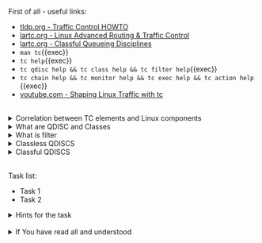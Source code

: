 First of all - useful links:

- [tldp.org - Traffic Control HOWTO](https://tldp.org/HOWTO/Traffic-Control-HOWTO/overview.html)
- [lartc.org - Linux Advanced Routing & Traffic Control](https://lartc.org/)
- [lartc.org - Classful Queueing Disciplines](https://lartc.org/howto/lartc.qdisc.classful.html)
- `man tc`{{exec}}
- `tc help`{{exec}}
- `tc qdisc help && tc class help && tc filter help`{{exec}}
- `tc chain help && tc monitor help && tc exec help && tc action help `{{exec}}
- [youtube.com - Shaping Linux Traffic with tc](https://www.youtube.com/watch?v=Ylf4J736JIg)
<br>
<details><summary>Correlation between TC elements and Linux components</summary>
<pre>
  <strong>shaping</strong>      - The 'class' offers shaping capabilities.
  <strong>scheduling</strong>   - A 'qdisc' is a scheduler. Schedulers can be simple such as the FIFO or complex, containing classes and other qdiscs, such as HTB.
  <strong>classifying</strong>  - The 'filter' object performs the classification through the agency of a classifier object. Strictly speaking, Linux classifiers cannot exist outside of a filter.
  <strong>policing</strong>     - A 'policer' exists in the Linux traffic control implementation only as part of a filter.
  <strong>dropping</strong>     - To drop traffic requires a 'filter' with a 'policer' which uses "drop" as an action.
  <strong>marking</strong>      - The 'dsmark qdisc' is used for marking.
</pre>
</details>
<details><summary>What are QDISC and Classes</summary>
<pre>
  QDISC is short for 'queueing discipline' and it is elementary to understanding traffic control.
  Whenever the kernel needs to send a packet to an interface, it is enqueued to the qdisc configured for that interface.
  Immediately afterwards, the kernel tries to get as many packets as possible from the qdisc, for giving them to the network adaptor driver.
  <br>
  Some qdiscs can contain classes, which contain further qdiscs - traffic may then be enqueued in any of the inner qdiscs, which are within the classes.
</pre>
</details>
<details><summary>What is filter</summary>
<pre>
  A filter is used by a classful qdisc to determine in which class a packet will be enqueued.
  <br>
  The available filters are:
  <strong>basic</strong>    - Filter packets based on an ematch expression. See tc-ematch(8) for details.
  <strong>bpf</strong>      - Filter packets using (e)BPF, see tc-bpf(8) for details.
  <strong>cgroup</strong>   - Filter packets based on the control group of their process. See tc-cgroup(8) for details.
  <strong>flow, flower</strong> - Flow-based classifiers, filtering packets based on their flow (identified by selectable keys). See tc-flow(8) and tc-flower(8) for details.
  <strong>fw</strong>       - Filter based on fwmark. Directly maps fwmark value to traffic class. See tc-fw(8).
  <strong>route</strong>    - Filter packets based on routing table. See tc-route(8) for details.
  <strong>rsvp</strong>     - Match Resource Reservation Protocol (RSVP) packets.
  <strong>tcindex</strong>  - Filter packets based on traffic control index. See tc-tcindex(8).
  <strong>u32</strong>      - Generic filtering on arbitrary packet data, assisted by syntax to abstract common operations. See tc-u32(8) for details.
  <strong>matchall</strong> - Traffic control filter that matches every packet. See tc-matchall(8) for details.
</pre>
</details>
<details><summary>Classless QDISCS</summary>
<pre>
  <strong>choke</strong>      - CHOKe (CHOose and Keep for responsive flows, CHOose and Kill for unresponsive flows) is a classless qdisc designed to both identify and penalize flows that monopolize the queue. CHOKe is a variation of RED, and the configuration is similar to RED.
  <strong>codel</strong>      - CoDel (Controlled Delay) is an adaptive "no-knobs" active queue management algorithm (AQM) scheme that was developed to address the shortcomings of RED and its variants.
  <strong>[p|b]fifo</strong>  - Simplest usable qdisc, pure First In, First Out behaviour. Limited in packets or in bytes.
  <strong>fq</strong>         - Fair Queue Scheduler realises TCP pacing and scales to millions of concurrent flows per qdisc.
  <strong>fq_codel</strong>   - Fair Queuing Controlled Delay is queuing discipline that combines Fair Queuing with the CoDel AQM scheme. FQ_Codel uses a stochastic model to classify incoming packets into different flows and is used to provide a fair share of the bandwidth to all the flows using the queue. Each such flow is managed by the CoDel queuing discipline. Reordering within a flow is avoided since Codel internally uses a FIFO queue.
  <strong>fq_pie</strong>     - FQ-PIE (Flow Queuing with Proportional Integral controller Enhanced) is a queuing discipline that combines Flow Queuing with the PIE AQM scheme. FQ-PIE uses a Jenkins hash function to classify incoming packets into different flows and is used to provide a fair share of the bandwidth to all the flows using the qdisc. Each such flow is managed by the PIE algorithm.
  <strong>gred</strong>       - Generalized Random Early Detection combines multiple RED queues in order to achieve multiple drop priorities. This is required to realize Assured Forwarding (RFC 2597).
  <strong>hhf</strong>        - Heavy-Hitter Filter differentiates between small flows and the opposite, heavy-hitters. The goal is to catch the heavy-hitters and move them to a separate queue with less priority so that bulk traffic does not affect the latency of critical traffic.
  <strong>ingress</strong>    - This is a special qdisc as it applies to incoming traffic on an interface, allowing for it to be filtered and policed.
  <strong>mqprio</strong>     - The Multiqueue Priority Qdisc is a simple queuing discipline that allows mapping traffic flows to hardware queue ranges using priorities and a configurable priority to traffic class mapping. A traffic class in this context is a set of contiguous qdisc classes which map 1:1 to a set of hardware exposed queues.
  <strong>multiq</strong>     - Multiqueue is a qdisc optimized for devices with multiple Tx queues. It has been added for hardware that wishes to avoid head-of-line blocking. It will cycle though the bands and verify that the hardware queue associated with the band is not stopped prior to dequeuing a packet.
  <strong>netem</strong>      - Network Emulator is an enhancement of the Linux traffic control facilities that allow one to add delay, packet loss, duplication and more other characteristics to packets outgoing from a selected network interface.
  <strong>pfifo_fast</strong> - Standard qdisc for 'Advanced Router' enabled kernels. Consists of a three-band queue which honors Type of Service flags, as well as the priority that may be assigned to a packet.
  <strong>pie</strong>        - Proportional Integral controller-Enhanced (PIE) is a control theoretic active queue management scheme. It is based on the proportional integral controller but aims to control delay.
  <strong>red</strong>        - Random Early Detection simulates physical congestion by randomly dropping packets when nearing configured bandwidth allocation. Well suited to very large bandwidth applications.
  <strong>sfb</strong>        - Stochastic Fair Blue is a classless qdisc to manage congestion based on packet loss and link utilization history while trying to prevent non-responsive flows (i.e. flows that do not react to congestion marking or dropped packets) from impacting performance of responsive flows. Unlike RED, where the marking probability has to be configured, BLUE tries to determine the ideal marking probability automatically.
  <strong>sfq</strong>        - Stochastic Fairness Queueing reorders queued traffic so each 'session' gets to send a packet in turn.
  <strong>tbf</strong>        - The Token Bucket Filter is suited for slowing traffic down to a precisely configured rate. Scales well to large bandwidths.
</pre>
</details>
<details><summary>Classful QDISCS</summary>
<pre>
  <strong>ATM</strong>    - Map flows to virtual circuits of an underlying asynchronous transfer mode device.
  <strong>CBQ</strong>    - Class Based Queueing implements a rich linksharing hierarchy of classes. It contains shaping elements as well as prioritizing capabilities. Shaping is performed using link idle time calculations based on average packet size and underlying link bandwidth. The latter may be ill-defined for some interfaces.
  <strong>DRR</strong>    - The Deficit Round Robin Scheduler is a more flexible replacement for Stochastic Fairness Queuing. Unlike SFQ, there are no built-in queues -- you need to add classes and then set up filters to classify packets accordingly. This can be useful e.g. for using RED qdiscs with different settings for particular traffic. There is no default class -- if a packet cannot be classified, it is dropped.
  <strong>DSMARK</strong> - Classify packets based on TOS field, change TOS field of packets based on classification.
  <strong>ETS</strong>    - The ETS qdisc is a queuing discipline that merges functionality of PRIO and DRR qdiscs in one scheduler. ETS makes it easy to configure a set of strict and bandwidth-sharing bands to implement the transmission selection described in 802.1Qaz.
  <strong>HFSC</strong>   - Hierarchical Fair Service Curve guarantees precise bandwidth and delay allocation for leaf classes and allocates excess bandwidth fairly. Unlike HTB, it makes use of packet dropping to achieve low delays which interactive sessions benefit from.
  <strong>HTB</strong>    - The Hierarchy Token Bucket implements a rich linksharing hierarchy of classes with an emphasis on conforming to existing practices. HTB facilitates guaranteeing bandwidth to classes, while also allowing specification of upper limits to inter-class sharing. It contains shaping elements, based on TBF and can prioritize classes.
  <strong>PRIO</strong>   - The PRIO qdisc is a non-shaping container for a configurable number of classes which are dequeued in order. This allows for easy prioritization of traffic, where lower classes are only able to send if higher ones have no packets available. To facilitate configuration, Type Of Service bits are honored by default.
  <strong>QFQ</strong>    - Quick Fair Queueing is an O(1) scheduler that provides near-optimal guarantees, and is the first to achieve that goal with a constant cost also with respect to the number of groups and the packet length. The QFQ algorithm has no loops, and uses very simple instructions and data structures that lend themselves very well to a hardware implementation.
</pre>
</details>
<br>

Task list:
- Task 1
- Task 2

<details><summary>Hints for the task</summary>
<pre>
<strong>Task 1:</strong>
  $ cmd1
  $ echo ${string:7:3}
<br>
<strong>Task 2:</strong>
  $ echo ${#string}
  $ string=
</pre>
</details>
<br>
<details><summary>If You have read all and understood</summary>
<pre>
`touch IReadAllAndUndnderstood`{{exec}}
</pre>

